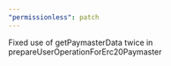 ```yaml
---
"permissionless": patch
---
```


Fixed use of getPaymasterData twice in prepareUserOperationForErc20Paymaster
